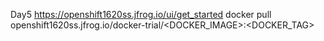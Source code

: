 Day5
https://openshift1620ss.jfrog.io/ui/get_started
docker pull openshift1620ss.jfrog.io/docker-trial/<DOCKER_IMAGE>:<DOCKER_TAG>
